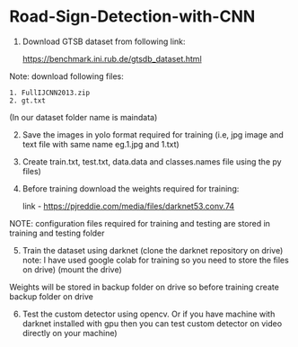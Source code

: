 # Road-Sign-Detection-with-CNN

1. Download GTSB dataset from following link:

	https://benchmark.ini.rub.de/gtsdb_dataset.html

Note: download following files:

	1. FullIJCNN2013.zip
	2. gt.txt
(In our dataset folder name is maindata)

2. Save the images in yolo format required for training
(i.e, jpg image and text file with same name eg.1.jpg and 1.txt)

3. Create train.txt, test.txt, data.data and classes.names file using the py files)

4. Before training download the weights required for training:

	link - https://pjreddie.com/media/files/darknet53.conv.74

NOTE: configuration files required for training and testing are stored in training and testing folder

5. Train the dataset using darknet
(clone the darknet repository on drive)
note:
I have used google colab for training so you need to store the files on drive)
(mount the drive)

Weights will be stored in backup folder on drive so before training create backup folder on drive

6. Test the custom detector using opencv.
Or if you have machine with darknet installed with gpu then you can test custom detector on video directly on your machine)





